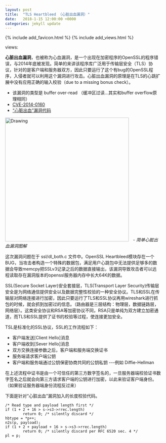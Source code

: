 ```yaml
---
layout: post
title:  "TLS Heartbleed （心脏出血漏洞）"
date:   2018-1-15 12:00:00 +0000
categories: jekyll update
---
```

{% include add_favicon.html %}
{% include add_views.html %}

<span id="busuanzi_container_page_pv">
   views: <span id="busuanzi_value_page_pv"></span>
</span>

**心脏出血漏洞**，也被称为心血漏洞，是一个出现在加密程序的OpenSSL的程序错误，与2014年底被发现。简单的来讲该程序库广泛用于传输层安全（TLS）协议，针对的是客户端和服务器双方，因此只要运行了这个有bug的OpenSSL程序，入侵者就可以利用这个漏洞进行攻击。心脏出血漏洞的原理是在TLS的心跳扩展中没有应用正确的输入校验（due to a missing bonus check）。

- 该漏洞的类型是 buffer over-read （缓冲区过读...其实和buffer overflow原理相同）
- [CVE-2014-0160](https://cve.mitre.org/cgi-bin/cvename.cgi?name=CVE-2014-0160)
- [“心脏出血”漏洞代码](https://git.openssl.org/gitweb/?p=openssl.git;a=commitdiff;h=96db9023b881d7cd9f379b0c154650d6c108e9a3)

<img src="{{site.url}}{{site.baseurl}}/img/heartbleed-flow.png" alt="Drawing" style="width: 400px;"/>　*- 简单心脏出血漏洞图解*

这次漏洞问题在于 ssl/dl_both.c 文件中。OpenSSL Heartbleed模块存在一个BUG，当攻击者构造一个特殊的数据包，满足用户心跳包中无法提供足够多的数据会导致memcpy把SSLv3记录之后的数据直接输出，该漏洞导致攻击者可以远程读取存在漏洞版本的openssl服务器内存中长大64K的数据。

SSL(Secure Socket Layer)安全套接层，TLS(Transport Layer Security)传输层安全是为网络通信提供安全以及数据完整性校验的一种安全协议。TLS和SSL在传输层对网络连接进行加密，因此只要运行了TLS和SSL协议再用wireshark进行抓包的时候，就会抓到加密过的信息。（路由器是三层结构：物理层，数据链路层，网络层）。这类安全协议和RSA等加密协议不同，RSA只是单纯为双方建立加密通道，而TLS和SSL提供了证书的校验等过程，使连接更加安全。

TSL是标准化的SSL协议，SSL的工作流程如下：

<!-- 详细的TLS流程图 -->
<!-- <img src="{{site.url}}{{site.baseurl}}/img/SSL.png" alt="Drawing" style="width: 400px;"/>　 -->

- 客户端发送[Client Hello]消息
- 客户端收到[Sever Hello]消息
- 双方交换连接参数之后，客户端和服务端交换证书
- 服务端请求客户端公钥
- 客户端和服务端通过公钥保密协商共同的公钥私钥 ---例如 Diffie-Hellman

在上述流程中证书是由一个可信任的第三方数字签名的，一旦服务器端校验证书数字签名之后就会向第三方请求客户端的公钥进行加密，以此来验证客户端身份。（如果验证服务器端身份流程反过来）

下面是针对“心脏出血”漏洞加入的长度校验代码。
~~~
/* Read type and payload length first */
if (1 + 2 + 16 > s->s3->rrec.length)
        return 0; /* silently discard */
hbtype = *p++;
n2s(p, payload);
if (1 + 2 + payload + 16 > s->s3->rrec.length)
        return 0; /* silently discard per RFC 6520 sec. 4 */
pl = p;
~~~




